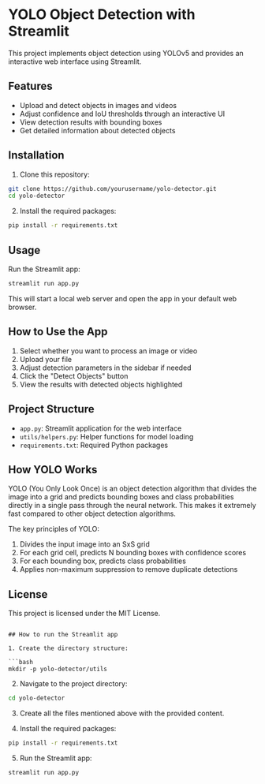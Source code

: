 # YOLO Object Detection with Streamlit

This project implements object detection using YOLOv5 and provides an interactive web interface using Streamlit.

## Features

- Upload and detect objects in images and videos
- Adjust confidence and IoU thresholds through an interactive UI
- View detection results with bounding boxes
- Get detailed information about detected objects

## Installation

1. Clone this repository:
```bash
git clone https://github.com/yourusername/yolo-detector.git
cd yolo-detector
```

2. Install the required packages:
```bash
pip install -r requirements.txt
```

## Usage

Run the Streamlit app:
```bash
streamlit run app.py
```

This will start a local web server and open the app in your default web browser.

## How to Use the App

1. Select whether you want to process an image or video
2. Upload your file
3. Adjust detection parameters in the sidebar if needed
4. Click the "Detect Objects" button
5. View the results with detected objects highlighted

## Project Structure

- `app.py`: Streamlit application for the web interface
- `utils/helpers.py`: Helper functions for model loading
- `requirements.txt`: Required Python packages

## How YOLO Works

YOLO (You Only Look Once) is an object detection algorithm that divides the image into a grid and predicts bounding boxes and class probabilities directly in a single pass through the neural network. This makes it extremely fast compared to other object detection algorithms.

The key principles of YOLO:

1. Divides the input image into an SxS grid
2. For each grid cell, predicts N bounding boxes with confidence scores
3. For each bounding box, predicts class probabilities
4. Applies non-maximum suppression to remove duplicate detections

## License

This project is licensed under the MIT License.
```

## How to run the Streamlit app

1. Create the directory structure:

```bash
mkdir -p yolo-detector/utils
```

2. Navigate to the project directory:

```bash
cd yolo-detector
```

3. Create all the files mentioned above with the provided content.

4. Install the required packages:

```bash
pip install -r requirements.txt
```

5. Run the Streamlit app:

```bash
streamlit run app.py
